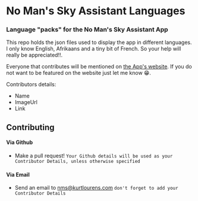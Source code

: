 # No Man's Sky Assistant Languages
### Language "packs" for the No Man's Sky Assistant App

This repo holds the json files used to display the app in different languages. I only know English, Afrikaans and a tiny bit of French. So your help will really be appreciated!!.

Everyone that contributes will be mentioned on [the App's website](https://nomanssky.kurtlourens.com "No Man's Sky Recipe website"). If you do not want to be featured on the website just let me know 😁.

Contributors details:
- Name
- ImageUrl
- Link


## Contributing
#### Via Github
- Make a pull request! `Your Github details will be used as your Contributor Details, unless otherwise specified`

#### Via Email
- Send an email to [nms@kurtlourens.com](mailto:nms@kurtlourens.com) `don't forget to add your Contributor Details`
 